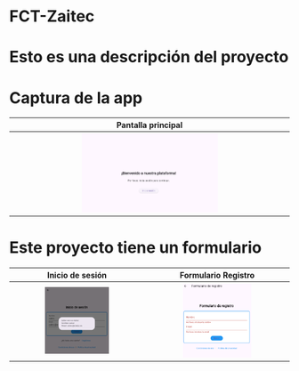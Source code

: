 # FCT-Zaitec
# Esto es una descripción del proyecto
# Captura de la app
|                              Pantalla principal                              | 
|:----------------------------------------------------------------------------:|
| <img src="https://github.com/Daaviiidd/FCT-Zaitec/blob/main/imagenes/app.png" style="height: 50%; width:50%;"/>  |

# Este proyecto tiene un formulario
|                               Inicio de sesión                              |                                   Formulario Registro                                    |
|:------------------------------------------------------------------------------:|:------------------------------------------------------------------------------:|
|  <img src="https://github.com/Daaviiidd/FCT-Zaitec/blob/main/imagenes/formulario.png" style="height: 50%; width:50%;"/>  |  <img src="https://github.com/Daaviiidd/FCT-Zaitec/blob/main/imagenes/registro.png" style="height: 50%; width:50%;"/>  |



